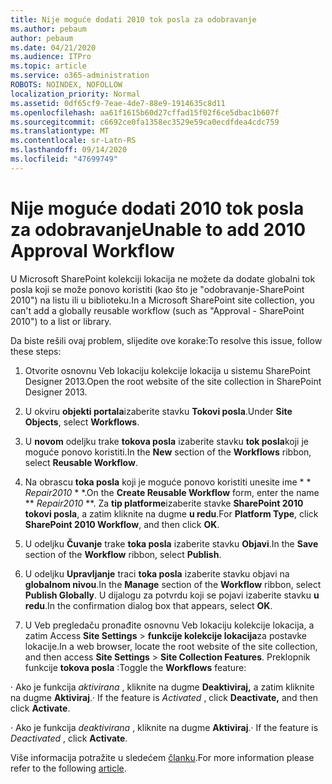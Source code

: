 ```yaml
---
title: Nije moguće dodati 2010 tok posla za odobravanje
ms.author: pebaum
author: pebaum
ms.date: 04/21/2020
ms.audience: ITPro
ms.topic: article
ms.service: o365-administration
ROBOTS: NOINDEX, NOFOLLOW
localization_priority: Normal
ms.assetid: 0df65cf9-7eae-4de7-88e9-1914635c8d11
ms.openlocfilehash: aa61f1615b60d27cffad15f02f6ce5dbac1b607f
ms.sourcegitcommit: c6692ce0fa1358ec3529e59ca0ecdfdea4cdc759
ms.translationtype: MT
ms.contentlocale: sr-Latn-RS
ms.lasthandoff: 09/14/2020
ms.locfileid: "47699749"
---
```

# <a name="unable-to-add-2010-approval-workflow"></a><span data-ttu-id="84be5-102">Nije moguće dodati 2010 tok posla za odobravanje</span><span class="sxs-lookup"><span data-stu-id="84be5-102">Unable to add 2010 Approval Workflow</span></span>

<span data-ttu-id="84be5-103">U Microsoft SharePoint kolekciji lokacija ne možete da dodate globalni tok posla koji se može ponovo koristiti (kao što je "odobravanje-SharePoint 2010") na listu ili u biblioteku.</span><span class="sxs-lookup"><span data-stu-id="84be5-103">In a Microsoft SharePoint site collection, you can't add a globally reusable workflow (such as "Approval - SharePoint 2010") to a list or library.</span></span>
  
<span data-ttu-id="84be5-104">Da biste rešili ovaj problem, slijedite ove korake:</span><span class="sxs-lookup"><span data-stu-id="84be5-104">To resolve this issue, follow these steps:</span></span> 
  
1. <span data-ttu-id="84be5-105">Otvorite osnovnu Veb lokaciju kolekcije lokacija u sistemu SharePoint Designer 2013.</span><span class="sxs-lookup"><span data-stu-id="84be5-105">Open the root website of the site collection in SharePoint Designer 2013.</span></span>
  
2. <span data-ttu-id="84be5-106">U okviru **objekti portala**izaberite stavku **Tokovi posla**.</span><span class="sxs-lookup"><span data-stu-id="84be5-106">Under **Site Objects**, select **Workflows**.</span></span> 
  
3. <span data-ttu-id="84be5-107">U **novom** odeljku trake **tokova posla** izaberite stavku **tok posla**koji je moguće ponovo koristiti.</span><span class="sxs-lookup"><span data-stu-id="84be5-107">In the **New** section of the **Workflows** ribbon, select **Reusable Workflow**.</span></span> 
  
4. <span data-ttu-id="84be5-108">Na obrascu **toka posla** koji je moguće ponovo koristiti unesite ime \* \* *Repair2010* \* \*.</span><span class="sxs-lookup"><span data-stu-id="84be5-108">On the **Create Reusable Workflow** form, enter the name \*\* *Repair2010* \*\*.</span></span> <span data-ttu-id="84be5-109">Za **tip platforme**izaberite stavke **SharePoint 2010 tokovi posla**, a zatim kliknite na dugme **u redu**.</span><span class="sxs-lookup"><span data-stu-id="84be5-109">For **Platform Type**, click **SharePoint 2010 Workflow**, and then click **OK**.</span></span> 
  
1. <span data-ttu-id="84be5-110">U odeljku **Čuvanje** trake **toka posla** izaberite stavku **Objavi**.</span><span class="sxs-lookup"><span data-stu-id="84be5-110">In the **Save** section of the **Workflow** ribbon, select **Publish**.</span></span> 
  
2. <span data-ttu-id="84be5-111">U odeljku **Upravljanje** traci **toka posla** izaberite stavku objavi na **globalnom nivou**.</span><span class="sxs-lookup"><span data-stu-id="84be5-111">In the **Manage** section of the **Workflow** ribbon, select **Publish Globally**.</span></span> <span data-ttu-id="84be5-112">U dijalogu za potvrdu koji se pojavi izaberite stavku **u redu**.</span><span class="sxs-lookup"><span data-stu-id="84be5-112">In the confirmation dialog box that appears, select **OK**.</span></span> 
  
3. <span data-ttu-id="84be5-113">U Veb pregledaču pronađite osnovnu Veb lokaciju kolekcije lokacija, a zatim Access **Site Settings** \> **funkcije kolekcije lokacija**za postavke lokacije.</span><span class="sxs-lookup"><span data-stu-id="84be5-113">In a web browser, locate the root website of the site collection, and then access **Site Settings** \> **Site Collection Features**.</span></span> <span data-ttu-id="84be5-114">Preklopnik funkcije **tokova posla** :</span><span class="sxs-lookup"><span data-stu-id="84be5-114">Toggle the **Workflows** feature:</span></span> 
  
<span data-ttu-id="84be5-115">· Ako je funkcija  *aktivirana*  , kliknite na dugme **Deaktiviraj,** a zatim kliknite na dugme **Aktiviraj**.</span><span class="sxs-lookup"><span data-stu-id="84be5-115">· If the feature is  *Activated*  , click **Deactivate,** and then click **Activate**.</span></span> 
  
<span data-ttu-id="84be5-116">· Ako je funkcija  *deaktivirana*  , kliknite na dugme **Aktiviraj**.</span><span class="sxs-lookup"><span data-stu-id="84be5-116">· If the feature is  *Deactivated*  , click **Activate**.</span></span> 
  
<span data-ttu-id="84be5-117">Više informacija potražite u sledećem [članku](https://go.microsoft.com/fwlink/?linkid=2047770&amp;clcid=0x409).</span><span class="sxs-lookup"><span data-stu-id="84be5-117">For more information please refer to the following [article](https://go.microsoft.com/fwlink/?linkid=2047770&amp;clcid=0x409).</span></span>
  

